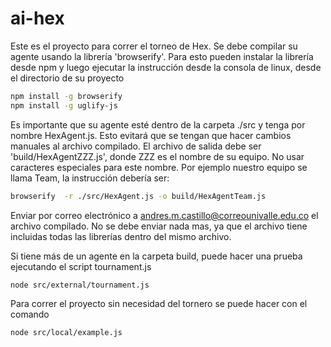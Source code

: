 # ai-hex

Este es el proyecto para correr el torneo de Hex. Se debe compilar su agente usando la librería 'browserify'. Para esto pueden instalar la librería desde npm y luego ejecutar la instrucción desde la consola de linux, desde el directorio de su proyecto

```bash
npm install -g browserify
npm install -g uglify-js
```

Es importante que su agente esté dentro de la carpeta ./src y tenga por nombre HexAgent.js. Esto evitará que se tengan que hacer cambios manuales al archivo compilado. El archivo de salida debe ser 'build/HexAgentZZZ.js', donde ZZZ es el nombre de su equipo. No usar caracteres especiales para este nombre. Por ejemplo nuestro equipo se llama Team, la instrucción debería ser:

``` bash
browserify  -r ./src/HexAgent.js -o build/HexAgentTeam.js
```

Enviar por correo electrónico a andres.m.castillo@correounivalle.edu.co el archivo compilado. No se debe enviar nada mas, ya que el archivo tiene incluidas todas las librerías dentro del mismo archivo.

Si tiene más de un agente en la carpeta build, puede hacer una prueba ejecutando el script tournament.js

``` bash
node src/external/tournament.js
```
Para correr el proyecto sin necesidad del tornero se puede hacer con el comando

``` bash
node src/local/example.js
```
